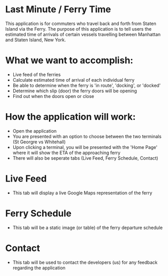 # Last Minute / Ferry Time
This application is for commuters who travel back and forth from Staten Island via the Ferry. The purpose of this application is to tell users the estimated time of arrivals of certain vessels travelling between Manhattan and Staten Island, New York.

# What we want to accomplish:
- Live feed of the ferries 
- Calculate estimated time of arrival of each individual ferry 
- Be able to determine when the ferry is 'in route', 'docking', or 'docked'
- Determine which slip (door) the ferry doors will be opening 
- Find out when the doors open or close 

# How the application will work:
- Open the application
- You are presented with an option to choose between the two terminals (St Georgre vs Whitehall)
- Upon clicking a terminal, you will be presented with the 'Home Page' where it will show the ETA of the approaching ferry
- There will also be seperate tabs (Live Feed, Ferry Schedule, Contact)


# Live Feed
  - This tab will display a live Google Maps representation of the ferry 
# Ferry Schedule
  - This tab will be a static image (or table) of the ferry departure schedule
# Contact 
  - This tab will be used to contact the developers (us) for any feedback regarding the application
